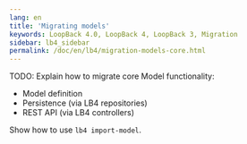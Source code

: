 ```yaml
---
lang: en
title: 'Migrating models'
keywords: LoopBack 4.0, LoopBack 4, LoopBack 3, Migration
sidebar: lb4_sidebar
permalink: /doc/en/lb4/migration-models-core.html
---
```


TODO: Explain how to migrate core Model functionality:

- Model definition
- Persistence (via LB4 repositories)
- REST API (via LB4 controllers)

Show how to use `lb4 import-model`.
